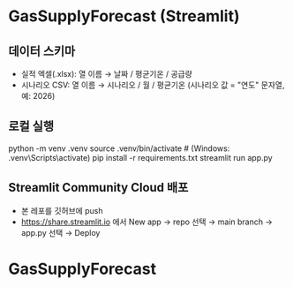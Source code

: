 # GasSupplyForecast (Streamlit)

## 데이터 스키마
- 실적 엑셀(.xlsx): 열 이름 → 날짜 / 평균기온 / 공급량
- 시나리오 CSV: 열 이름 → 시나리오 / 월 / 평균기온
  (시나리오 값 = "연도" 문자열, 예: 2026)

## 로컬 실행
python -m venv .venv
source .venv/bin/activate  # (Windows: .venv\Scripts\activate)
pip install -r requirements.txt
streamlit run app.py

## Streamlit Community Cloud 배포
- 본 레포를 깃허브에 push
- https://share.streamlit.io 에서 New app → repo 선택 → main branch → app.py 선택 → Deploy
# GasSupplyForecast

